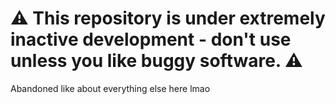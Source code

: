 # ⚠ This repository is under extremely inactive development - don't use unless you like buggy software. ⚠
Abandoned like about everything else here lmao
